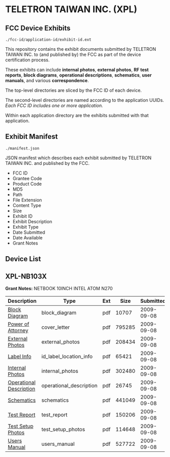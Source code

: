 # TELETRON TAIWAN INC. (XPL)
## FCC Device Exhibits

```
./fcc-id/application-id/exhibit-id.ext
```

This repository contains the exhibit documents submitted by TELETRON TAIWAN INC. to (and published by) the FCC as part of the device certification process.

These exhibits can include **internal photos**, **external photos**, **RF test reports**, **block diagrams**, **operational descriptions**, **schematics**, **user manuals**, and various **correspondence**.

The top-level directories are sliced by the FCC ID of each device.

The second-level directories are named according to the application UUIDs. *Each FCC ID includes one or more application.*

Within each application directory are the exhibits submitted with that application. 

## Exhibit Manifest

```
./manifest.json
```

JSON manifest which describes each exhibit submitted by TELETRON TAIWAN INC. and published by the FCC.

- FCC ID
- Grantee Code
- Product Code
- MD5
- Path
- File Extension
- Content Type
- Size
- Exhibit ID
- Exhibit Description
- Exhibit Type
- Date Submitted
- Date Available
- Grant Notes

## Device List
## XPL-NB103X
**Grant Notes:** NETBOOK 10INCH INTEL ATOM N270

| Description | Type | Ext | Size | Submitted | Available |
| ----------- | ---- | --- | ---- | --------- | --------- |
| [Block Diagram](XPL-NB103X/c12b23a501e61e11d77afd71c7173c43/1166076.pdf) | block_diagram | pdf | 10707 | 2009-09-08 | 2009-09-08 |
| [Power of Attorney](XPL-NB103X/c12b23a501e61e11d77afd71c7173c43/1166081.pdf) | cover_letter | pdf | 795285 | 2009-09-08 | 2009-09-08 |
| [External Photos](XPL-NB103X/c12b23a501e61e11d77afd71c7173c43/1166077.pdf) | external_photos | pdf | 208434 | 2009-09-08 | 2009-09-08 |
| [Label Info](XPL-NB103X/c12b23a501e61e11d77afd71c7173c43/1166079.pdf) | id_label_location_info | pdf | 65421 | 2009-09-08 | 2009-09-08 |
| [Internal Photos](XPL-NB103X/c12b23a501e61e11d77afd71c7173c43/1166078.pdf) | internal_photos | pdf | 302480 | 2009-09-08 | 2009-09-08 |
| [Operational Description](XPL-NB103X/c12b23a501e61e11d77afd71c7173c43/1166080.pdf) | operational_description | pdf | 26745 | 2009-09-08 | 2009-09-08 |
| [Schematics](XPL-NB103X/c12b23a501e61e11d77afd71c7173c43/1166082.pdf) | schematics | pdf | 441049 | 2009-09-08 | 2009-09-08 |
| [Test Report](XPL-NB103X/c12b23a501e61e11d77afd71c7173c43/1166083.pdf) | test_report | pdf | 150206 | 2009-09-08 | 2009-09-08 |
| [Test Setup Photos](XPL-NB103X/c12b23a501e61e11d77afd71c7173c43/1166084.pdf) | test_setup_photos | pdf | 114648 | 2009-09-08 | 2009-09-08 |
| [Users Manual](XPL-NB103X/c12b23a501e61e11d77afd71c7173c43/1166085.pdf) | users_manual | pdf | 527722 | 2009-09-08 | 2009-09-08 |
